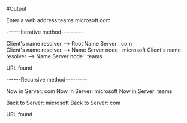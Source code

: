 #Output

Enter a web address
teams.microsoft.com

------Iterative method---------

Client's name resolver --> Root Name Server :   com      
Client's name resolver --> Name Server node :   microsoft
Client's name resolver --> Name Server node :   teams    

URL found


------Recursive method---------

Now in Server:  com
Now in Server:  microsoft
Now in Server:  teams

Back to Server: microsoft
Back to Server: com

URL found